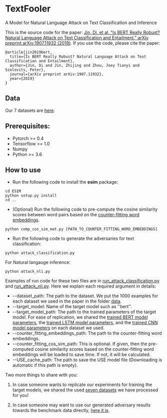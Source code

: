 # TextFooler
A Model for Natural Language Attack on Text Classification and Inference

This is the source code for the paper: [Jin, Di, et al. "Is BERT Really Robust? Natural Language Attack on Text Classification and Entailment." arXiv preprint arXiv:1907.11932 (2019)](https://arxiv.org/pdf/1907.11932.pdf). If you use the code, please cite the paper:

```
@article{jin2019bert,
  title={Is BERT Really Robust? Natural Language Attack on Text Classification and Entailment},
  author={Jin, Di and Jin, Zhijing and Zhou, Joey Tianyi and Szolovits, Peter},
  journal={arXiv preprint arXiv:1907.11932},
  year={2019}
}
```

## Data
Our 7 datasets are [here](https://bit.ly/nlp_adv_data).

## Prerequisites:
* Pytorch >= 0.4
* Tensorflow >= 1.0 
* Numpy
* Python >= 3.6

## How to use

* Run the following code to install the **esim** package:

 ```
cd ESIM
python setup.py install
cd ..
```

* (Optional) Run the following code to pre-compute the cosine similarity scores between word pairs based on the [counter-fitting word embeddings](https://drive.google.com/open?id=1bayGomljWb6HeYDMTDKXrh0HackKtSlx).

```
python comp_cos_sim_mat.py [PATH_TO_COUNTER_FITTING_WORD_EMBEDDINGS]
```

* Run the following code to generate the adversaries for text classification:

```
python attack_classification.py
```

For Natural langauge inference:

```
python attack_nli.py
```

Examples of run code for these two files are in [run_attack_classification.py](https://github.com/jind11/TextFooler/blob/master/run_attack_classification.py) and [run_attack_nli.py](https://github.com/jind11/TextFooler/blob/master/run_attack_nli.py). Here we explain each required argument in details:

  * --dataset_path: The path to the dataset. We put the 1000 examples for each dataset we used in the paper in the folder [data](https://github.com/jind11/TextFooler/tree/master/data).
  * --target_model: Name of the target model such as ''bert''.
  * --target_model_path: The path to the trained parameters of the target model. For ease of replication, we shared the [trained BERT model parameters](https://drive.google.com/drive/folders/1wKjelHFcqsT3GgA7LzWmoaAHcUkP4c7B?usp=sharing), the [trained LSTM model parameters](https://drive.google.com/drive/folders/108myH_HHtBJX8MvhBQuvTGb-kGOce5M2?usp=sharing), and the [trained CNN model parameters](https://drive.google.com/drive/folders/1Ifowzfers0m1Aw2vE8O7SMifHUhkTEjh?usp=sharing) on each dataset we used.
  * --counter_fitting_embeddings_path: The path to the counter-fitting word embeddings.
  * --counter_fitting_cos_sim_path: This is optional. If given, then the pre-computed cosine similarity scores based on the counter-fitting word embeddings will be loaded to save time. If not, it will be calculated.
  * --USE_cache_path: The path to save the USE model file (Downloading is automatic if this path is empty).
  
Two more things to share with you:

1. In case someone wants to replicate our experiments for training the target models, we shared the used [seven datasets](https://drive.google.com/open?id=1N-FYUa5XN8qDs4SgttQQnrkeTXXAXjTv) we have processed for you!

2. In case someone may want to use our generated adversary results towards the benchmark data directly, [here it is](https://drive.google.com/drive/folders/12yeqcqZiEWuncC5zhSUmKBC3GLFiCEaN?usp=sharing).
